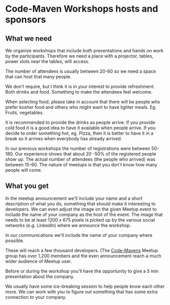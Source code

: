 # Code-Maven Workshops hosts and sponsors

## What we need

We organize workshops that include both presentations and hands on work by the participants. Therefore we need a place with a projector, tables, power slots near the tables, wifi access.

The number of attendees is usually between 20-60 so we need a space that can host that many people.

We don't require, but I think it is in your interest to provide refreshment. Both drinks and food. Something to make the attendees feel welcome.

When selecting food, please take in account that there will be people who prefer kosher food and others who might want to have lighter meals. Eg. Fruits, vegetables.

It is recommended to provide the drinks as people arrive.
If you provide cold food it is a good idea to have it available when people arrive.
If you decide to order something hot, eg. Pizza, then it is better to have it in a break so it arrives when everybody
has already arrived.

In our previous workshops the number of registrations were between 50-180.  Our experience shows that about 20 -50% of the registered people show up.
The actual number of attendees (the people who arrived) was between 15-60. The nature of meetups is that you don't know how many people will come.

## What you get

In the meetup announcement we'll include your name and a short description of what you do, something that should make it interesting to developers.
We can even adjust the image on the given Meetup event to include the name of your company as the host of the event.
The image that needs to be at least 1200 x 675 pixels is picked up by the various social networks (e.g. LinkedIn) where we announce the workshop.

In our communications we'll include the name of your company where possible.

These will reach a few thousand developers. (The [Code-Mavens](https://www.meetup.com/Code-Mavens) Meetup group has over
1,200 members and the even announcement reach a much wider audience of Meetup user.

Before or during the workshop you'll have the opportunity to give a 5 min presentation about the company.

We usually have some ice-breaking session to help people know each other more. We can work with you to figure out something that has some extra connection to your company.
